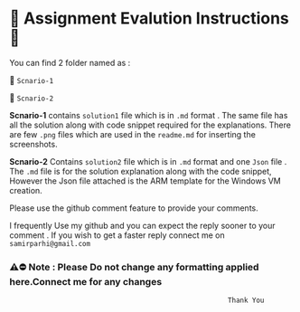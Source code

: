 # :pushpin:  Assignment Evalution Instructions :pushpin:


You can find 2 folder named as :

 :file_folder: `Scnario-1` 
 
 :file_folder: `Scnario-2`

**Scnario-1** contains `solution1` file which is in `.md` format . The same file has all the solution along with code snippet required for the explanations. There are few `.png` files which are used in the `readme.md` for inserting the screenshots.

 **Scnario-2** Contains  `solution2` file which is in  `.md` format  and one `Json` file . The `.md` file is for the solution explanation along with the code snippet, However the Json file attached is the ARM template for the Windows VM creation.

Please use the github comment feature to provide your comments.

I frequently Use my github and you can expect the reply sooner to your comment . If you wish to get a faster reply connect me on `samirparhi@gmail.com`

### :warning::no_entry: Note : Please Do not change any formatting applied here.Connect me for any changes


                                                          Thank You

